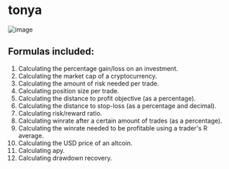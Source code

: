# tonya
![image](https://i2.wp.com/algorithmxlab.com/wp-content/uploads/2019/02/Image-credit.-NANEX.org-HFT-trading-algorithm.jpg?resize=800%2C533&ssl=1)

## Formulas included:
1. Calculating the percentage gain/loss on an investment.
2. Calculating the market cap of a cryptocurrency.
3. Calculating the amount of risk needed per trade.
4. Calculating position size per trade.
5. Calculating the distance to profit objective (as a percentage).
6. Calculating the distance to stop-loss (as a percentage and decimal).
7. Calculating risk/reward ratio.
8. Calculating winrate after a certain amount of trades (as a percentage).
9. Calculating the winrate needed to be profitable using a trader's R average.
10. Calculating the USD price of an altcoin.
11. Calculating apy. 
12. Calculating drawdown recovery.